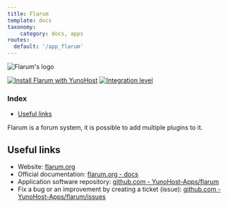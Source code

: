 ```yaml
---
title: Flarum
template: docs
taxonomy:
    category: docs, apps
routes:
  default: '/app_flarum'
---
```


![Flarum's logo](image://flarum_logo.png?width=80)

[![Install Flarum with YunoHost](https://install-app.yunohost.org/install-with-yunohost.png)](https://install-app.yunohost.org/?app=flarum) [![Integration level](https://dash.yunohost.org/integration/flarum.svg)](https://dash.yunohost.org/appci/app/flarum)

### Index

- [Useful links](#useful-links)

Flarum is a forum system, it is possible to add multiple plugins to it.

## Useful links

+ Website: [flarum.org](https://flarum.org/)
+ Official documentation: [flarum.org - docs](https://flarum.org/docs/)
+ Application software repository: [github.com - YunoHost-Apps/flarum](https://github.com/YunoHost-Apps/flarum_ynh)
+ Fix a bug or an improvement by creating a ticket (issue): [github.com - YunoHost-Apps/flarum/issues](https://github.com/YunoHost-Apps/flarum_ynh/issues)
